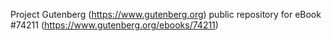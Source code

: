 Project Gutenberg (https://www.gutenberg.org) public repository for eBook #74211 (https://www.gutenberg.org/ebooks/74211)
